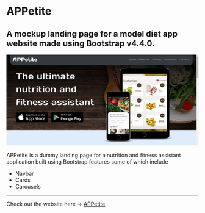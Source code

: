 # APPetite

A mockup landing page for a model diet app website made using Bootstrap v4.4.0.
---
[![loading-page-image](images/landing-page.png)](https://soumik-dhar.github.io/APPetite-Landing-Page/)

APPetite is a dummy landing page for a nutrition and fitness assistant application built using Bootstrap features some of which include - 
* Navbar
* Cards
* Carousels
---
Check out the website here -> [APPetite](https://soumik-dhar.github.io/APPetite-Landing-Page/).
